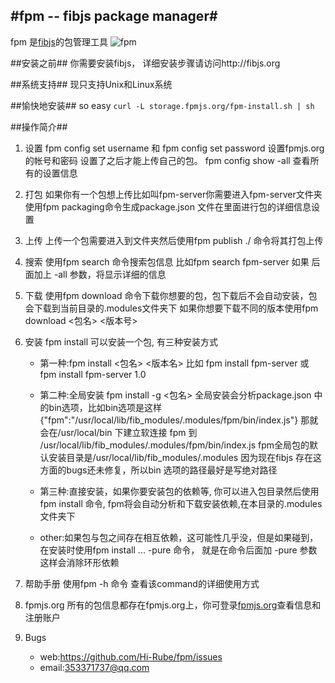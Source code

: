 #fpm -- fibjs package manager#
---
fpm 是[fibjs](http://fibjs.org)的包管理工具
![fpm]()

##安装之前##
你需要安装fibjs， 详细安装步骤请访问http://fibjs.org

##系统支持##
现只支持Unix和Linux系统

##愉快地安装##
so easy
`curl -L storage.fpmjs.org/fpm-install.sh | sh`

##操作简介##
1. 设置
	fpm config set username 和 fpm config set password 设置fpmjs.org的帐号和密码
	设置了之后才能上传自己的包。
	fpm config show -all 查看所有的设置信息

2. 打包
	如果你有一个包想上传比如叫fpm-server你需要进入fpm-server文件夹使用fpm packaging命令生成package.json 文件在里面进行包的详细信息设置

3. 上传
	上传一个包需要进入到文件夹然后使用fpm publish ./  命令将其打包上传

4. 搜索
	使用fpm search 命令搜索包信息 比如fpm search fpm-server 如果 后面加上 -all 参数，将显示详细的信息

5. 下载
	使用fpm download 命令下载你想要的包，包下载后不会自动安装，包会下载到当前目录的.modules文件夹下   如果你想要下载不同的版本使用fpm download <包名> <版本号>

6. 安装
	fpm install 可以安装一个包, 有三种安装方式

	- 第一种:fpm install <包名> <版本名> 比如 fpm install fpm-server 或 fpm install fpm-server 1.0

	- 第二种:全局安装 fpm install -g <包名> 全局安装会分析package.json 中的bin选项，比如bin选项是这样 {"fpm":"/usr/local/lib/fib_modules/.modules/fpm/bin/index.js"} 那就会在/usr/local/bin 下建立软连接 fpm 到 /usr/local/lib/fib_modules/.modules/fpm/bin/index.js
fpm全局包的默认安装目录是/usr/local/lib/fib_modules/.modules 因为现在fibjs 存在这方面的bugs还未修复，所以bin 选项的路径最好是写绝对路径

	- 第三种:直接安装，如果你要安装包的依赖等, 你可以进入包目录然后使用 fpm install 命令, fpm将会自动分析和下载安装依赖,在本目录的.modules文件夹下

	- other:如果包与包之间存在相互依赖，这可能性几乎没，但是如果碰到，在安装时使用fpm install ... -pure 命令， 就是在命令后面加 -pure 参数这样会消除环形依赖

7. 帮助手册
	使用fpm <command> -h 命令 查看该command的详细使用方式

8. fpmjs.org
	所有的包信息都存在fpmjs.org上，你可登录[fpmjs.org](http://fpmjs.org)查看信息和注册账户

9. Bugs
	- web:https://github.com/Hi-Rube/fpm/issues
	- email:353371737@qq.com





